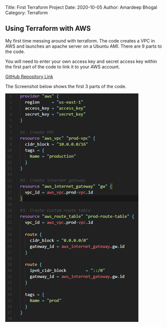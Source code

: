 Title: First Terraform Project
Date: 2020-10-05
Author: Amardeep Bhogal
Category: Terraform

## Using Terraform with AWS

My first time messing around with terraform. The code creates a VPC in AWS and launches an apache server on a Ubuntu AMI. There are 9 parts to the code. 

You will need to enter your own access key and secret access key within the first part of the code to link it to your AWS account.

<a href = "https://github.com/AmarBhogal/First-Terraform-Project">GitHub Repository Link</a>

The Screenshot below shows the first 3 parts of the code.

<img src="../images/terraform.png"> 
